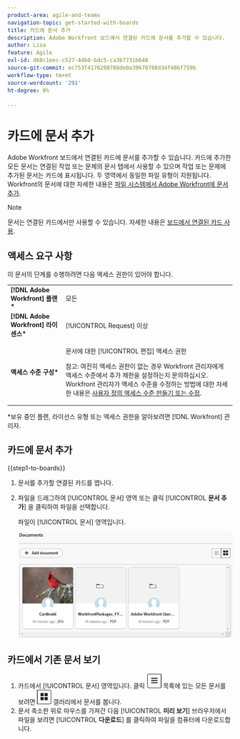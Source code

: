 ```yaml
---
product-area: agile-and-teams
navigation-topic: get-started-with-boards
title: 카드에 문서 추가
description: Adobe Workfront 보드에서 연결된 카드에 문서를 추가할 수 있습니다.
author: Lisa
feature: Agile
exl-id: d68c1eec-c527-44b0-bdc5-ca3b7731b648
source-git-commit: ec753f4176208708de0a39679788d34f486f759b
workflow-type: tm+mt
source-wordcount: '291'
ht-degree: 0%

---
```


# 카드에 문서 추가

Adobe Workfront 보드에서 연결된 카드에 문서를 추가할 수 있습니다. 카드에 추가한 모든 문서는 연결된 작업 또는 문제의 문서 탭에서 사용할 수 있으며 작업 또는 문제에 추가된 문서는 카드에 표시됩니다. 두 영역에서 동일한 파일 유형이 지원됩니다. Workfront의 문서에 대한 자세한 내용은 [파일 시스템에서 Adobe Workfront에 문서 추가](/help/quicksilver/documents/adding-documents-to-workfront/add-documents-from-file-system.md).

>[!NOTE]
>
>문서는 연결된 카드에서만 사용할 수 있습니다. 자세한 내용은 [보드에서 연결된 카드 사용](/help/quicksilver/agile/get-started-with-boards/connected-cards.md).

## 액세스 요구 사항

이 문서의 단계를 수행하려면 다음 액세스 권한이 있어야 합니다.

<table style="table-layout:auto"> 
 <tbody> 
  <tr> 
   <td role="rowheader"><strong>[!DNL Adobe Workfront] 플랜*</strong></td> 
   <td> <p>모든</p> </td> 
  </tr> 
  <tr> 
   <td role="rowheader"><strong>[!DNL Adobe Workfront] 라이센스*</strong></td> 
   <td> <p>[!UICONTROL Request] 이상</p> </td> 
  </tr> 
  <tr>
   <td role="rowheader"><strong>액세스 수준 구성*</strong></td>
   <td><p>문서에 대한 [!UICONTROL 편집] 액세스 권한</p><p>참고: 여전히 액세스 권한이 없는 경우 Workfront 관리자에게 액세스 수준에서 추가 제한을 설정하는지 문의하십시오. Workfront 관리자가 액세스 수준을 수정하는 방법에 대한 자세한 내용은 <a href="/help/quicksilver/administration-and-setup/add-users/configure-and-grant-access/create-modify-access-levels.md" class="MCXref xref">사용자 정의 액세스 수준 만들기 또는 수정</a>.</p></td>
  </tr>
 </tbody> 
</table>

&#42;보유 중인 플랜, 라이선스 유형 또는 액세스 권한을 알아보려면 [!DNL Workfront] 관리자.

## 카드에 문서 추가

{{step1-to-boards}}

1. 문서를 추가할 연결된 카드를 엽니다.
1. 파일을 드래그하여 [!UICONTROL 문서] 영역 또는 클릭 [!UICONTROL **문서 추가**] 을 클릭하여 파일을 선택합니다.

   파일이 [!UICONTROL 문서] 영역입니다.

   ![카드에 추가된 문서](assets/add-document-to-card.png)

## 카드에서 기존 문서 보기

1. 카드에서 [!UICONTROL 문서] 영역입니다. 클릭 ![목록 아이콘](assets/docs-list-icon.png) 목록에 있는 모든 문서를 보려면 ![갤러리 아이콘](assets/docs-gallery-icon.png) 갤러리에서 문서를 봅니다.
1. 문서 축소판 위로 마우스를 가져간 다음 [!UICONTROL **미리 보기**] 브라우저에서 파일을 보려면 [!UICONTROL **다운로드**] 를 클릭하여 파일을 컴퓨터에 다운로드합니다.
